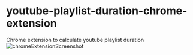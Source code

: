 # youtube-playlist-duration-chrome-extension
Chrome extension to calculate youtube playlist duration
![chromeExtensionScreenshot](https://user-images.githubusercontent.com/74865683/148174253-43d01703-1325-44d1-9701-ee690e529a56.png)

